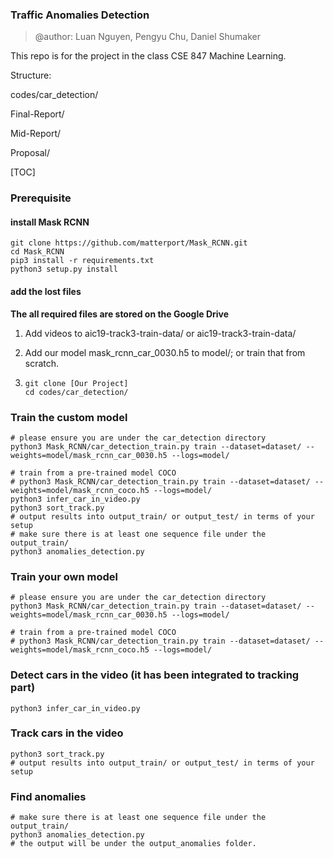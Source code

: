

### Traffic Anomalies Detection

> @author: Luan Nguyen, Pengyu Chu, Daniel Shumaker

This repo is for the project in the class CSE 847 Machine Learning.



Structure:

codes/car_detection/

Final-Report/

Mid-Report/

Proposal/


[TOC]

### Prerequisite 

#### install Mask RCNN

```shell
git clone https://github.com/matterport/Mask_RCNN.git
cd Mask_RCNN
pip3 install -r requirements.txt
python3 setup.py install
```

#### add the lost files

__The all required files are stored on the Google Drive__

1. Add videos to aic19-track3-train-data/ or aic19-track3-train-data/

2. Add our model mask_rcnn_car_0030.h5 to model/; or train that from scratch.

3. ```
   git clone [Our Project]
   cd codes/car_detection/
   ```

### Train the custom model

```
# please ensure you are under the car_detection directory
python3 Mask_RCNN/car_detection_train.py train --dataset=dataset/ --weights=model/mask_rcnn_car_0030.h5 --logs=model/

# train from a pre-trained model COCO
# python3 Mask_RCNN/car_detection_train.py train --dataset=dataset/ --weights=model/mask_rcnn_coco.h5 --logs=model/
python3 infer_car_in_video.py
python3 sort_track.py
# output results into output_train/ or output_test/ in terms of your setup
# make sure there is at least one sequence file under the output_train/
python3 anomalies_detection.py
```


### Train your own model

```shell
# please ensure you are under the car_detection directory
python3 Mask_RCNN/car_detection_train.py train --dataset=dataset/ --weights=model/mask_rcnn_car_0030.h5 --logs=model/

# train from a pre-trained model COCO
# python3 Mask_RCNN/car_detection_train.py train --dataset=dataset/ --weights=model/mask_rcnn_coco.h5 --logs=model/
```

### Detect cars in the video (it has been integrated to tracking part)

```shell
python3 infer_car_in_video.py
```

### Track cars in the video

```shell
python3 sort_track.py
# output results into output_train/ or output_test/ in terms of your setup
```

### Find anomalies

```shell
# make sure there is at least one sequence file under the output_train/
python3 anomalies_detection.py
# the output will be under the output_anomalies folder.
```


